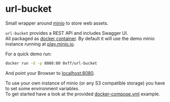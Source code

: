 # url-bucket
Small wrapper around [minio](https://www.minio.io/) to store web assets.  

`url-bucket` provides a REST API and includes Swagger UI.  
All packaged as [docker container](https://hub.docker.com/r/0xff/url-bucket/).
By default it will use the demo minio instance running at [play.minio.io](http://play.minio.io/).

For a quick demo run:
```sh
docker run -d -p 8080:80 0xff/url-bucket
```
And point your Browser to [localhost:8080](http://localhost:8080/).

To use your own instance of minio (or any S3 compatible storage) you have to set some environment variables.  
To get started have a look at the provided [docker-compose.yml](samples/docker-compose.yml) example.
